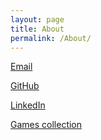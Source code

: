 ```yaml
---
layout: page
title: About
permalink: /About/
---
```


[Email](mailto:samuel@samuelschimmel.com)

[GitHub](https://github.com/samuelschimmel)

[LinkedIn](https://www.linkedin.com/in/samuel-schimmel)

[Games collection](https://backloggery.com/isocheim)
